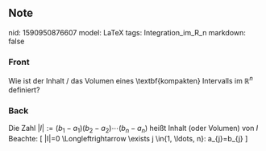 ## Note
nid: 1590950876607
model: LaTeX
tags: Integration_im_R_n
markdown: false

### Front
Wie ist der Inhalt / das Volumen eines \textbf{kompakten} Intervalls im $\mathbb{R}^n$ definiert?

### Back
Die Zahl $|I|:=\left(b_{1}-a_{1}\right)\left(b_{2}-a_{2}\right) \cdots\left(b_{n}-a_{n}\right)$ heißt Inhalt (oder Volumen) von $I$
Beachte:
\[
|I|=0 \Longleftrightarrow \exists j \in\{1, \ldots, n\}: a_{j}=b_{j}
\]
